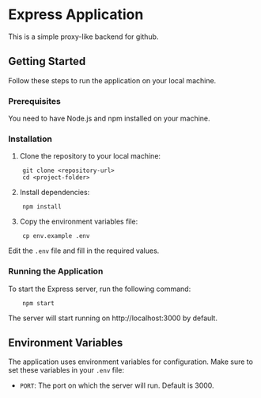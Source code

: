 # Express Application

This is a simple proxy-like backend for github.

## Getting Started

Follow these steps to run the application on your local machine.

### Prerequisites

You need to have Node.js and npm installed on your machine.

### Installation

1. Clone the repository to your local machine:

```
    git clone <repository-url>
    cd <project-folder>
```

2. Install dependencies:

```
    npm install
```

3. Copy the environment variables file:

```
    cp env.example .env
```

Edit the `.env` file and fill in the required values.

### Running the Application

To start the Express server, run the following command:

```
    npm start
```

The server will start running on http://localhost:3000 by default.

## Environment Variables

The application uses environment variables for configuration. Make sure to set these variables in your `.env` file:

-   `PORT`: The port on which the server will run. Default is 3000.
